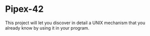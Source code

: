 # Pipex-42
This project will let you discover in detail a UNIX mechanism that you already know by using it in your program.
